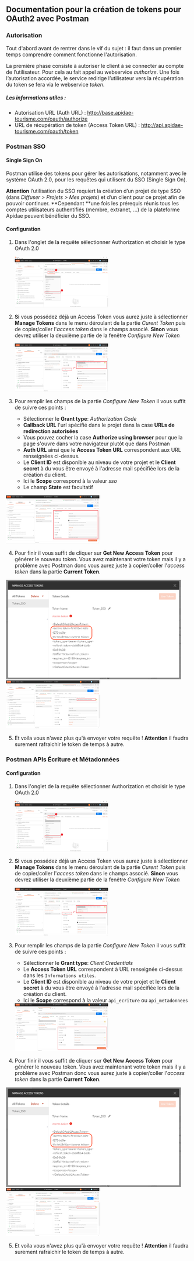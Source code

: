 ## Documentation pour la création de tokens pour OAuth2 avec Postman

### Autorisation

Tout d'abord avant de rentrer dans le vif du sujet : il faut dans un premier temps comprendre comment fonctionne l'autorisation.

La première phase consiste à autoriser le client à se connecter au compte de l’utilisateur. Pour cela au fait appel au webservice *authorize*. Une fois l’autorisation accordée, le service redirige l’utilisateur vers la récupération du token se fera via le webservice *token*.

##### Les informations utiles :

- Autorisation URL (Auth URL) : http://base.apidae-tourisme.com/oauth/authorize
- URL de récupération de token (Access Token URL) : http://api.apidae-tourisme.com/oauth/token

### Postman SSO

#### 	Single Sign On

Postman utilise des tokens pour gérer les autorisations, notamment avec le système OAuth 2.0, pour les requêtes qui utilisent du SSO (Single Sign On).

**Attention** l’utilisation du SSO requiert la création d’un projet de type SSO (dans *Diffuser > Projets > Mes projets*) et d’un client pour ce projet afin de pouvoir continuer. **Cependant **une fois les prérequis réunis tous les comptes utilisateurs authentifiés (membre, extranet, …) de la plateforme Apidae peuvent bénéficier du SSO.

#### 	Configuration

1. Dans l'onglet de la requête sélectionner Authorization et choisir le type OAuth 2.0

   <img src="screenshot/OAuth_1.png" alt="OAuth_1" style="zoom:25%;" />

2. **Si** vous possédez déjà un Access Token vous aurez juste à sélectionner **Manage Tokens** dans le menu déroulant de la partie *Curent Token* puis de copier/coller l'*access token* dans le champs associé. **Sinon** vous devrez utiliser la deuxième partie de la fenêtre *Configure New Token*

   <img src="screenshot/OAuth_2.png" alt="OAuth_1" style="zoom:25%;" />

3. Pour remplir les champs de la partie *Configure New Token* il vous suffit de suivre ces points :

   - Sélectionner le **Grant type**: *Authorization Code*
   - **Callback URL** l'url spécifié dans le projet dans la case **URLs de redirection autorisées**
   - Vous pouvez cocher la case **Authorize using browser** pour que la page s'ouvre dans votre navigateur plutôt que dans Postman
   - **Auth URL** ainsi que le **Access Token URL** correspondent aux URL renseignées ci-dessus.
   - Le **Client ID** est disponible au niveau de votre projet et le **Client secret** à du vous être envoyé à l'adresse mail spécifiée lors de la création du client.
   - Ici le **Scope** correspond à la valeur *sso*
   - Le champ **State** est facultatif

<img src="screenshot/OAuth_3.png" alt="OAuth_1" style="zoom:25%;" />

4. Pour finir il vous suffit de cliquer sur **Get New Access Token** pour générer le nouveau token. Vous avez maintenant votre token mais il y a problème avec Postman donc vous aurez juste à copier/coller l'*access token* dans la partie **Current Token**.

<img src="screenshot/OAuth_4.1.png" alt="OAuth_1" style="zoom:47%;" />

<img src="screenshot/OAuth_4.2.png" alt="OAuth_1" style="zoom:25%;" />



5. Et voila vous n'avez plus qu'à envoyer votre requête ! **Attention** il faudra surement rafraichir le token de temps à autre.

### Postman APIs Écriture et Métadonnées

#### 	Configuration

1. Dans l'onglet de la requête sélectionner Authorization et choisir le type OAuth 2.0

   <img src="screenshot/OAuth_1.png" alt="OAuth_1" style="zoom:25%;" />

2. **Si** vous possédez déjà un Access Token vous aurez juste à sélectionner **Manage Tokens** dans le menu déroulant de la partie *Curent Token* puis de copier/coller l'*access token* dans le champs associé. **Sinon** vous devrez utiliser la deuxième partie de la fenêtre *Configure New Token*

   <img src="screenshot/OAuth_2.png" alt="OAuth_1" style="zoom:25%;" />

3. Pour remplir les champs de la partie *Configure New Token* il vous suffit de suivre ces points :

   - Sélectionner le **Grant type**: *Client Credentials*
   - Le **Access Token URL** correspondent à URL renseignée ci-dessus dans les `Informations utiles`.
   - Le **Client ID** est disponible au niveau de votre projet et le **Client secret** à du vous être envoyé à l'adresse mail spécifiée lors de la création du client.
   - Ici le **Scope** correspond à la valeur `api_ecriture` ou `api_metadonnees`

   <img src="screenshot/OAuth_3bis.png" alt="OAuth_1" style="zoom:25%;" />

4. Pour finir il vous suffit de cliquer sur **Get New Access Token** pour générer le nouveau token. Vous avez maintenant votre token mais il y a problème avec Postman donc vous aurez juste à copier/coller l'*access token* dans la partie **Current Token**.

<img src="screenshot/OAuth_4.1.png" alt="OAuth_1" style="zoom:47%;" />

<img src="screenshot/OAuth_4.2.png" alt="OAuth_1" style="zoom:25%;" />



5. Et voila vous n'avez plus qu'à envoyer votre requête ! **Attention** il faudra surement rafraichir le token de temps à autre.